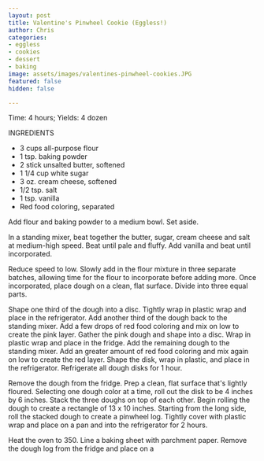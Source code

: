 ```yaml
---
layout: post
title: Valentine's Pinwheel Cookie (Eggless!)
author: Chris
categories:
- eggless
- cookies
- dessert
- baking
image: assets/images/valentines-pinwheel-cookies.JPG
featured: false
hidden: false

---
```

Time: 4 hours;  Yields: 4 dozen

INGREDIENTS

* 3 cups all-purpose flour
* 1 tsp. baking powder
* 2 stick unsalted butter, softened
* 1 1/4 cup white sugar
* 3 oz. cream cheese, softened
* 1/2 tsp. salt
* 1 tsp. vanilla
* Red food coloring, separated

Add flour and baking powder to a medium bowl. Set aside.

In a standing mixer, beat together the butter, sugar, cream cheese and salt at medium-high speed. Beat until pale and fluffy. Add vanilla and beat until incorporated. 

Reduce speed to low. Slowly add in the flour mixture in three separate batches, allowing time for the flour to incorporate before adding more.  Once incorporated, place dough on a clean, flat surface. Divide into three equal parts.

Shape one third of the dough into a disc. Tightly wrap in plastic wrap and place in the refrigerator. Add another third of the dough back to the standing mixer. Add a few drops of red food coloring and mix on low to create the pink layer. Gather the pink dough and shape into a disc. Wrap in plastic wrap and place in the fridge. Add the remaining dough to the standing mixer. Add an greater amount of red food coloring and mix again on low to create the red layer. Shape the disk, wrap in plastic, and place in the refrigerator. Refrigerate all dough disks for 1 hour.

Remove the dough from the fridge. Prep a clean, flat surface that's lightly floured. Selecting one dough color at a time, roll out the disk to be 4 inches by 6 inches. Stack the three doughs on top of each other. Begin rolling the dough to create a rectangle of 13 x 10 inches. Starting from the long side, roll the stacked dough to create a pinwheel log. Tightly cover with plastic wrap and place on a pan and into the refrigerator for 2 hours.

Heat the oven to 350. Line a baking sheet with parchment paper. Remove the dough log from the fridge and place on a